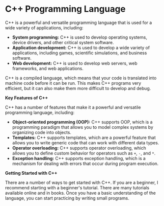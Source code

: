 # C++ Programming Language

C++ is a powerful and versatile programming language that is used for a wide variety of applications, including:

* **System programming:** C++ is used to develop operating systems, device drivers, and other critical system software.
* **Application development:** C++ is used to develop a wide variety of applications, including games, scientific simulations, and business software.
* **Web development:** C++ is used to develop web servers, web frameworks, and web applications.

C++ is a compiled language, which means that your code is translated into machine code before it can be run. This makes C++ programs very efficient, but it can also make them more difficult to develop and debug.

**Key Features of C++**

C++ has a number of features that make it a powerful and versatile programming language, including:

* **Object-oriented programming (OOP):** C++ supports OOP, which is a programming paradigm that allows you to model complex systems by organizing code into objects.
* **Templates:** C++ supports templates, which are a powerful feature that allows you to write generic code that can work with different data types.
* **Operator overloading:** C++ supports operator overloading, which allows you to define custom behavior for operators such as `+`, `-`, and `*`.
* **Exception handling:** C++ supports exception handling, which is a mechanism for dealing with errors that occur during program execution.

**Getting Started with C++**

There are a number of ways to get started with C++. If you are a beginner, I recommend starting with a beginner's tutorial. There are many tutorials available online and in books. Once you have a basic understanding of the language, you can start practicing by writing small programs.
